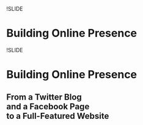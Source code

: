 !SLIDE

# Building Online Presence



!SLIDE

# Building Online Presence

## From a Twitter Blog<br />and a Facebook Page<br />to a Full-Featured Website
